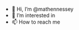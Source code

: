 - 👋 Hi, I’m @mathennessey
- 👀 I’m interested in 
- 📫 How to reach me 

<!---
mathennessey/mathennessey is a ✨ special ✨ repository because its `README.md` (this file) appears on your GitHub profile.
You can click the Preview link to take a look at your changes.
--->
